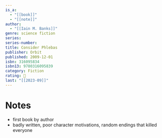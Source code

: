 ```yaml
---
is_a:
  - "[[book]]"
  - "[[note]]"
author:
  - "[[Iain M. Banks]]"
genre: science fiction
series: 
series-number: 
title: Consider Phlebas
publisher: Orbit
published: 2009-12-01
isbn: 316095834
isbn13: 9780316095839
category: Fiction
rating: 🤞
last: "[[2023-09]]"
---
```

# Notes
- first book by author
- badly written, poor character motivations, random endings that killed everyone

